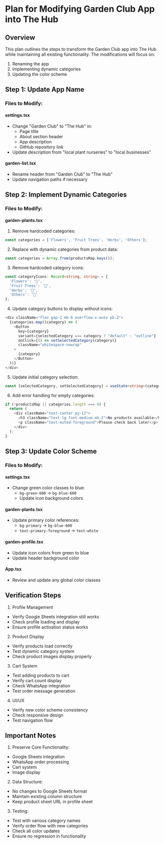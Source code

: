 # Plan for Modifying Garden Club App into The Hub

## Overview
This plan outlines the steps to transform the Garden Club app into The Hub while maintaining all existing functionality. The modifications will focus on:
1. Renaming the app
2. Implementing dynamic categories
3. Updating the color scheme

## Step 1: Update App Name

### Files to Modify:

#### settings.tsx
- Change "Garden Club" to "The Hub" in:
  - Page title
  - About section header
  - App description
  - GitHub repository link
- Update description from "local plant nurseries" to "local businesses"

#### garden-list.tsx
- Rename header from "Garden Club" to "The Hub"
- Update navigation paths if necessary

## Step 2: Implement Dynamic Categories

### Files to Modify:

#### garden-plants.tsx
1. Remove hardcoded categories:
```typescript
const categories = ['Flowers', 'Fruit Trees', 'Herbs', 'Others'];
```

2. Replace with dynamic categories from product data:
```typescript
const categories = Array.from(productsMap.keys());
```

3. Remove hardcoded category icons:
```typescript
const categoryIcons: Record<string, string> = {
  'Flowers': '🌸',
  'Fruit Trees': '🌳',
  'Herbs': '🌿',
  'Others': '🌱'
};
```

4. Update category buttons to display without icons:
```typescript
<div className="flex gap-2 mb-6 overflow-x-auto pb-2">
  {categories.map((category) => (
    <Button
      key={category}
      variant={selectedCategory === category ? "default" : "outline"}
      onClick={() => setSelectedCategory(category)}
      className="whitespace-nowrap"
    >
      {category}
    </Button>
  ))}
</div>
```

5. Update initial category selection:
```typescript
const [selectedCategory, setSelectedCategory] = useState<string>(categories[0] || '');
```

6. Add error handling for empty categories:
```typescript
if (!productsMap || categories.length === 0) {
  return (
    <div className="text-center py-12">
      <h3 className="text-lg font-medium mb-2">No products available</h3>
      <p className="text-muted-foreground">Please check back later</p>
    </div>
  );
}
```

## Step 3: Update Color Scheme

### Files to Modify:

#### settings.tsx
- Change green color classes to blue:
  - `bg-green-600` → `bg-blue-600`
  - Update icon background colors

#### garden-plants.tsx
- Update primary color references:
  - `bg-primary` → `bg-blue-600`
  - `text-primary-foreground` → `text-white`

#### garden-profile.tsx
- Update icon colors from green to blue
- Update header background color

#### App.tsx
- Review and update any global color classes

## Verification Steps

1. Profile Management
- Verify Google Sheets integration still works
- Check profile loading and display
- Ensure profile activation status works

2. Product Display
- Verify products load correctly
- Test dynamic category system
- Check product images display properly

3. Cart System
- Test adding products to cart
- Verify cart count display
- Check WhatsApp integration
- Test order message generation

4. UI/UX
- Verify new color scheme consistency
- Check responsive design
- Test navigation flow

## Important Notes

1. Preserve Core Functionality:
- Google Sheets integration
- WhatsApp order processing
- Cart system
- Image display

2. Data Structure:
- No changes to Google Sheets format
- Maintain existing column structure
- Keep product sheet URL in profile sheet

3. Testing:
- Test with various category names
- Verify order flow with new categories
- Check all color updates
- Ensure no regression in functionality